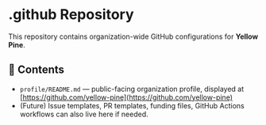 # .github Repository

This repository contains organization-wide GitHub configurations for **Yellow Pine**.

## 📄 Contents

- `profile/README.md` — public-facing organization profile, displayed at [https://github.com/yellow-pine](https://github.com/yellow-pine)
- (Future) Issue templates, PR templates, funding files, GitHub Actions workflows can also live here if needed.
